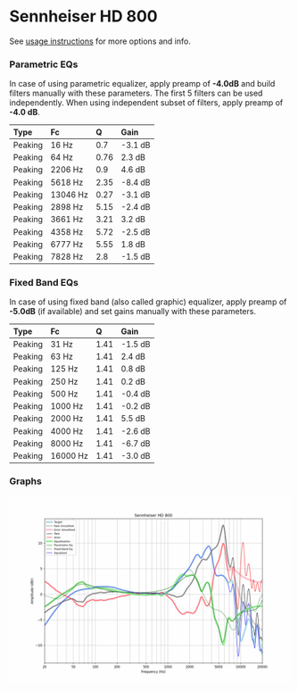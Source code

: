# Sennheiser HD 800
See [usage instructions](https://github.com/jaakkopasanen/AutoEq#usage) for more options and info.

### Parametric EQs
In case of using parametric equalizer, apply preamp of **-4.0dB** and build filters manually
with these parameters. The first 5 filters can be used independently.
When using independent subset of filters, apply preamp of **-4.0 dB**.

| Type    | Fc       |    Q | Gain    |
|:--------|:---------|:-----|:--------|
| Peaking | 16 Hz    | 0.7  | -3.1 dB |
| Peaking | 64 Hz    | 0.76 | 2.3 dB  |
| Peaking | 2206 Hz  | 0.9  | 4.6 dB  |
| Peaking | 5618 Hz  | 2.35 | -8.4 dB |
| Peaking | 13046 Hz | 0.27 | -3.1 dB |
| Peaking | 2898 Hz  | 5.15 | -2.4 dB |
| Peaking | 3661 Hz  | 3.21 | 3.2 dB  |
| Peaking | 4358 Hz  | 5.72 | -2.5 dB |
| Peaking | 6777 Hz  | 5.55 | 1.8 dB  |
| Peaking | 7828 Hz  | 2.8  | -1.5 dB |

### Fixed Band EQs
In case of using fixed band (also called graphic) equalizer, apply preamp of **-5.0dB**
(if available) and set gains manually with these parameters.

| Type    | Fc       |    Q | Gain    |
|:--------|:---------|:-----|:--------|
| Peaking | 31 Hz    | 1.41 | -1.5 dB |
| Peaking | 63 Hz    | 1.41 | 2.4 dB  |
| Peaking | 125 Hz   | 1.41 | 0.8 dB  |
| Peaking | 250 Hz   | 1.41 | 0.2 dB  |
| Peaking | 500 Hz   | 1.41 | -0.4 dB |
| Peaking | 1000 Hz  | 1.41 | -0.2 dB |
| Peaking | 2000 Hz  | 1.41 | 5.5 dB  |
| Peaking | 4000 Hz  | 1.41 | -2.6 dB |
| Peaking | 8000 Hz  | 1.41 | -6.7 dB |
| Peaking | 16000 Hz | 1.41 | -3.0 dB |

### Graphs
![](./Sennheiser%20HD%20800.png)